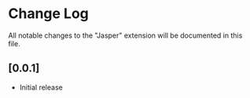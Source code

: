 # Change Log

All notable changes to the "Jasper" extension will be documented in this file.

## [0.0.1]

- Initial release

